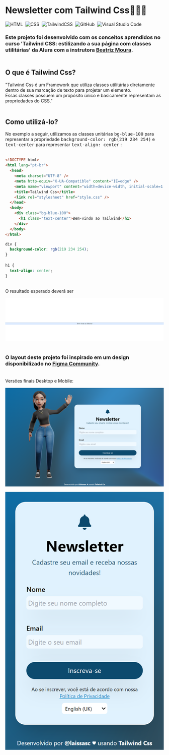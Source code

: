 # Newsletter com Tailwind Css👩🏾‍💻<br>

![HTML](https://img.shields.io/badge/-HTML-05122A?style=flat&logo=HTML5)&nbsp;
![CSS](https://img.shields.io/badge/-CSS-05122A?style=flat&logo=CSS3&logoColor=1572B6)&nbsp;
![TailwindCSS](https://img.shields.io/badge/-tailwindcss-05122A?style=flat&logo=tailwind-css)&nbsp;
![GitHub](https://img.shields.io/badge/-GitHub-05122A?style=flat&logo=github)&nbsp;
![Visual Studio Code](https://img.shields.io/badge/-Visual%20Studio%20Code-05122A?style=flat&logo=visual-studio-code&logoColor=007ACC)&nbsp;
<br>

### Este projeto foi desenvolvido com os conceitos aprendidos no curso 'Tailwind CSS: estilizando a sua página com classes utilitárias' da Alura com a instrutora [Beatriz Moura](https://www.linkedin.com/in/beatrizmouradev/).<br><br>

## O que é Tailwind Css? <br>

"Tailwind Css é um Framework que utiliza classes utilitárias diretamente dentro de sua marcação de texto para projetar um elemento.<br>Essas classes possuem um propósito único e basicamente representam as propriedades do CSS." <br><br>

## Como utilizá-lo? <br>

No exemplo a seguir, utilizamos as classes unitárias <kbd>bg-blue-100</kbd> para representar a propriedade <kbd> background-color: rgb(219 234 254)</kbd> e <kbd>text-center</kbd> para representar <kbd> text-align: center</kbd> :
<br><br>

```html
<!DOCTYPE html>
<html lang="pt-br">
  <head>
    <meta charset="UTF-8" />
    <meta http-equiv="X-UA-Compatible" content="IE=edge" />
    <meta name="viewport" content="width=device-width, initial-scale=1.0" />
    <title>Tailwind Css</title>
    <link rel="stylesheet" href="style.css" />
  </head>
  <body>
    <div class="bg-blue-100">
      <h1 class="text-center">Bem-vindo ao Tailwind</h1>
    </div>
  </body>
</html>
```

```css
div {
  background-color: rgb(219 234 254);
}

h1 {
  text-align: center;
}
```

<br>
O resultado esperado deverá ser

![Exemplo](./imgs/md-readme-exe.png)
<br><br>

### O layout deste projeto foi inspirado em um design disponibilizado no [Figma Community](https://www.figma.com/community).<br><br>

Versões finais Desktop e Mobile:

![Desktop](./imgs/v-desktop.png)

![Mobile](./imgs/v-mobile.png)
